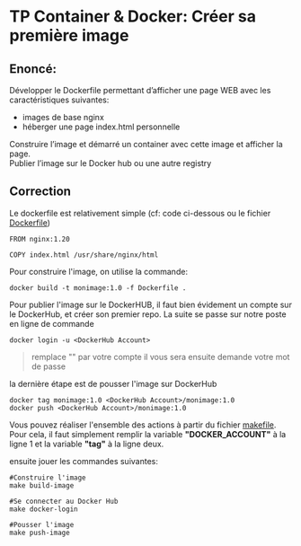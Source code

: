 # TP Container & Docker: Créer sa première image
## Enoncé:
Développer le Dockerfile permettant d’afficher une page WEB avec les caractéristiques suivantes: 
- images de base nginx
- héberger une page index.html personnelle

Construire l’image et démarré un container avec cette image et afficher la page.  
Publier l’image sur le Docker hub ou une autre registry

## Correction
Le dockerfile est relativement simple (cf: code ci-dessous ou le fichier [Dockerfile](Dockerfile))

```
FROM nginx:1.20

COPY index.html /usr/share/nginx/html
```

Pour construire l'image, on utilise la commande:
```
docker build -t monimage:1.0 -f Dockerfile .
```
Pour publier l'image sur le DockerHUB, il faut bien évidement un compte sur le DockerHub, et créer son premier repo. La suite se passe sur notre poste en ligne de commande
```
docker login -u <DockerHub Account>
```
> remplace "<DockerHub Account>" par votre compte
> il vous sera ensuite demande votre mot de passe

la dernière étape est de pousser l'image sur DockerHub
```
docker tag monimage:1.0 <DockerHub Account>/monimage:1.0
docker push <DockerHub Account>/monimage:1.0
```

Vous pouvez réaliser l'ensemble des actions à partir du fichier [makefile](makefile).  
Pour cela, il faut simplement remplir la variable **"DOCKER_ACCOUNT"** à la ligne 1 et la variable **"tag"** à la ligne deux. 

ensuite jouer les commandes suivantes:
```
#Construire l'image
make build-image

#Se connecter au Docker Hub
make docker-login

#Pousser l'image
make push-image
```